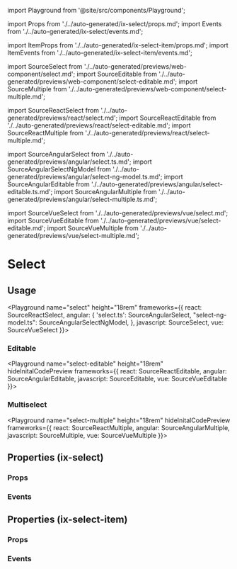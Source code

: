 import Playground from '@site/src/components/Playground';

import Props from './../auto-generated/ix-select/props.md';
import Events from './../auto-generated/ix-select/events.md';

import ItemProps from './../auto-generated/ix-select-item/props.md';
import ItemEvents from './../auto-generated/ix-select-item/events.md';

import SourceSelect from './../auto-generated/previews/web-component/select.md';
import SourceEditable from './../auto-generated/previews/web-component/select-editable.md';
import SourceMultiple from './../auto-generated/previews/web-component/select-multiple.md';

import SourceReactSelect from './../auto-generated/previews/react/select.md';
import SourceReactEditable from './../auto-generated/previews/react/select-editable.md';
import SourceReactMultiple from './../auto-generated/previews/react/select-multiple.md';

import SourceAngularSelect from './../auto-generated/previews/angular/select.ts.md';
import SourceAngularSelectNgModel from './../auto-generated/previews/angular/select-ng-model.ts.md';
import SourceAngularEditable from './../auto-generated/previews/angular/select-editable.ts.md';
import SourceAngularMultiple from './../auto-generated/previews/angular/select-multiple.ts.md';

import SourceVueSelect from './../auto-generated/previews/vue/select.md';
import SourceVueEditable from './../auto-generated/previews/vue/select-editable.md';
import SourceVueMultiple from './../auto-generated/previews/vue/select-multiple.md';

# Select

## Usage

<Playground
name="select" height="18rem"
frameworks={{
  react: SourceReactSelect,
  angular: {
    'select.ts': SourceAngularSelect,
    "select-ng-model.ts": SourceAngularSelectNgModel,
    },
  javascript: SourceSelect,
  vue: SourceVueSelect
}}></Playground>

### Editable

<Playground
name="select-editable" height="18rem"
hideInitalCodePreview
frameworks={{
  react: SourceReactEditable,
  angular: SourceAngularEditable,
  javascript: SourceEditable,
  vue: SourceVueEditable
}}></Playground>

### Multiselect

<Playground
name="select-multiple" height="18rem"
hideInitalCodePreview
frameworks={{
  react: SourceReactMultiple,
  angular: SourceAngularMultiple,
  javascript: SourceMultiple,
  vue: SourceVueMultiple
}}></Playground>

## Properties (ix-select)

### Props

<Props />

### Events

<Events />

## Properties (ix-select-item)

### Props

<ItemProps />

### Events

<ItemEvents />
